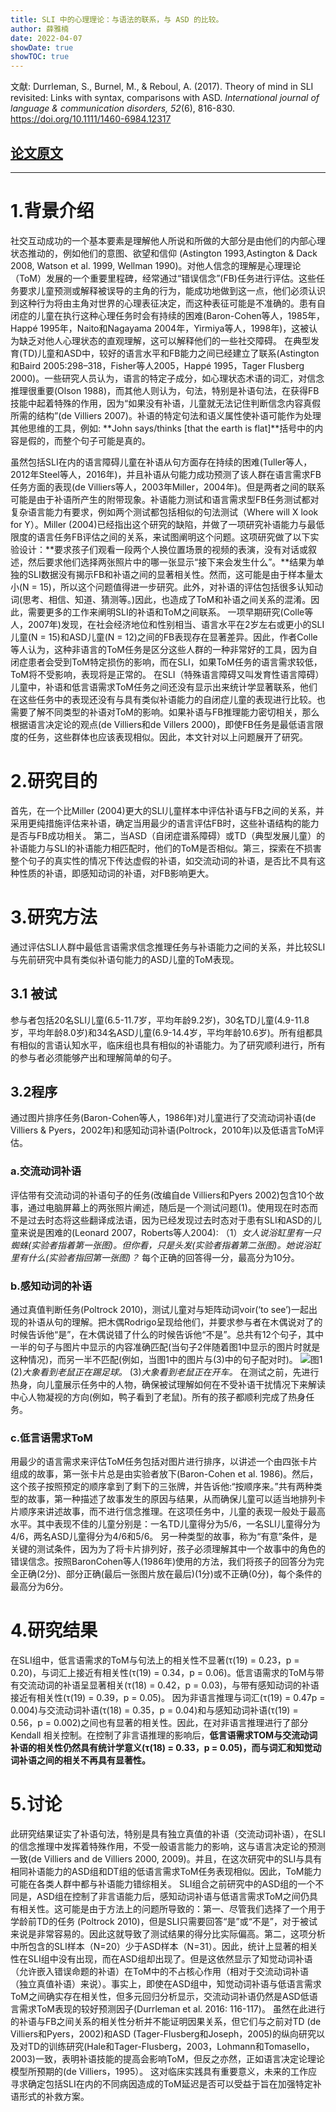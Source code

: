 ```yaml
---
title: SLI 中的心理理论：与语法的联系，与 ASD 的比较。
author: 薛雅楠
date: 2022-04-07
showDate: true
showTOC: true
---
```

文献: Durrleman, S., Burnel, M., & Reboul, A. (2017). Theory of mind in SLI revisited: Links with syntax, comparisons with ASD. *International journal of language & communication disorders, 52*(6), 816-830.
https://doi.org/10.1111/1460-6984.12317
## [论文原文](../Source_Files/2022-4-7-XYN1.Pdf)
---
# 1.背景介绍
社交互动成功的一个基本要素是理解他人所说和所做的大部分是由他们的内部心理状态推动的，例如他们的意图、欲望和信仰 (Astington 1993,Astington & Dack 2008, Watson et al. 1999, Wellman 1990)。对他人信念的理解是心理理论（ToM）发展的一个重要里程碑，经常通过“错误信念”(FB)任务进行评估。这些任务要求儿童预测或解释被误导的主角的行为，能成功地做到这一点，他们必须认识到这种行为将由主角对世界的心理表征决定，而这种表征可能是不准确的。患有自闭症的儿童在执行这种心理任务时会有持续的困难(Baron-Cohen等人，1985年，Happé 1995年，Naito和Nagayama 2004年，Yirmiya等人，1998年)，这被认为缺乏对他人心理状态的直观理解，这可以解释他们的一些社交障碍。
在典型发育(TD)儿童和ASD中，较好的语言水平和FB能力之间已经建立了联系(Astington和Baird 2005:298–318，Fisher等人2005，Happé 1995，Tager Flusberg 2000)。一些研究人员认为，语言的特定子成分，如心理状态术语的词汇，对信念推理很重要(Olson 1988)，而其他人则认为，句法，特别是补语句法，在获得FB技能中起着特殊的作用，因为“如果没有补语，儿童就无法记住判断信念内容真假所需的结构”(de Villiers 2007)。补语的特定句法和语义属性使补语可能作为处理其他思维的工具，例如:
**John says/thinks [that the earth is flat]**括号中的内容是假的，而整个句子可能是真的。

虽然包括SLI在内的语言障碍儿童在补语从句方面存在持续的困难(Tuller等人，2012年Steel等人，2016年)，并且补语从句能力成功预测了该人群在语言需求FB任务方面的表现(de Villiers等人，2003年Miller，2004年)。但是两者之间的联系可能是由于补语所产生的附带现象。补语能力测试和语言需求型FB任务测试都对复杂语言能力有要求，例如两个测试都包括相似的句法测试（Where will X look for Y）。Miller (2004)已经指出这个研究的缺陷，并做了一项研究补语能力与最低限度的语言任务FB评估之间的关系，来试图阐明这个问题。这项研究做了以下实验设计：**要求孩子们观看一段两个人换位置场景的视频的表演，没有对话或叙述，然后要求他们选择两张照片中的哪一张显示“接下来会发生什么”。**结果为单独的SLI数据没有揭示FB和补语之间的显著相关性。然而，这可能是由于样本量太小(N = 15)，所以这个问题值得进一步研究。此外，对补语的评估包括很多认知动词(思考、相信、知道、猜测等。)因此，也造成了ToM和补语之间关系的混淆。因此，需要更多的工作来阐明SLI的补语和ToM之间联系。
一项早期研究(Colle等人，2007年)发现，在社会经济地位和性别相当、语言水平在2岁左右或更小的SLI儿童(N = 15)和ASD儿童(N = 12)之间的FB表现存在显著差异。因此，作者Colle等人认为，这种非语言的ToM任务是区分这些人群的一种非常好的工具，因为自闭症患者会受到ToM特定损伤的影响，而在SLI，如果ToM任务的语言需求较低，ToM将不受影响，表现将是正常的。
在SLI（特殊语言障碍又叫发育性语言障碍）儿童中，补语和低言语需求ToM任务之间还没有显示出来统计学显著联系，他们在这些任务中的表现还没有与具有类似补语能力的自闭症儿童的表现进行比较。也需要了解不同类型的补语对ToM的影响。如果补语与FB推理能力密切相关，那么根据语言决定论的观点(de Villiers和de Villers 2000)，即使FB任务是最低语言限度的任务，这些群体也应该表现相似。因此，本文针对以上问题展开了研究。
# 2.研究目的
首先，在一个比Miller (2004)更大的SLI儿童样本中评估补语与FB之间的关系，并采用更纯措施评估来补语，确定当用最少的语言评估FB时，这些补语结构的能力是否与FB成功相关。
第二，当ASD（自闭症谱系障碍）或TD（典型发展儿童）的补语能力与SLI的补语能力相匹配时，他们的ToM是否相似。第三，探索在不损害整个句子的真实性的情况下传达虚假的补语，如交流动词的补语，是否比不具有这种性质的补语，即感知动词的补语，对FB影响更大。
# 3.研究方法
通过评估SLI人群中最低言语需求信念推理任务与补语能力之间的关系，并比较SLI与先前研究中具有类似补语句能力的ASD儿童的ToM表现。

## 3.1 被试
参与者包括20名SLI儿童(6.5-11.7岁，平均年龄9.2岁)，30名TD儿童(4.9-11.8岁，平均年龄8.0岁)和34名ASD儿童(6.9-14.4岁，平均年龄10.6岁)。所有组都具有相似的言语认知水平，临床组也具有相似的补语能力。为了研究顺利进行，所有的参与者必须能够产出和理解简单的句子。
## 3.2程序
通过图片排序任务(Baron-Cohen等人，1986年)对儿童进行了交流动词补语(de Villiers & Pyers，2002年)和感知动词补语(Poltrock，2010年)以及低语言ToM评估。
### a.交流动词补语
评估带有交流动词的补语句子的任务(改编自de Villiers和Pyers 2002)包含10个故事，通过电脑屏幕上的两张照片阐述，随后是一个测试问题(1)。使用现在时态而不是过去时态将这些翻译成法语，因为已经发现过去时态对于患有SLI和ASD的儿童来说是困难的(Leonard 2007，Roberts等人2004):
（1）*女人说浴缸里有一只蜘蛛(实验者指着第一张图)。但你看，只是头发(实验者指着第二张图)。她说浴缸里有什么(实验者指回第一张图)？*
每个正确的回答得一分，最高分为10分。
### b.感知动词的补语
通过真值判断任务(Poltrock 2010)，测试儿童对与矩阵动词voir(‘to see’)一起出现的补语从句的理解。把木偶Rodrigo呈现给他们，并要求参与者在木偶说对了的时候告诉他“是”，在木偶说错了什么的时候告诉他“不是”。总共有12个句子，其中一半的句子与图片中显示的内容准确匹配(当句子2伴随着图1中显示的图片时就是这种情况)，而另一半不匹配(例如，当图1中的图片与(3)中的句子配对时)。
![图1](../Supporting_Information/2022-4-7-XYN1-Fig-1.png)
(2)*大象看到老鼠正在踢足球。*
(3)*大象看到老鼠正在开车。*
在测试之前，先进行热身，向儿童展示任务中的人物，确保被试理解如何在不受补语干扰情况下来解读中心人物凝视的方向(例如，鸭子看到了老鼠)。所有的孩子都顺利完成了热身任务。
### c.低言语需求ToM
用最少的语言需求来评估ToM任务包括对图片进行排序，以讲述一个由四张卡片组成的故事，第一张卡片总是由实验者放下(Baron-Cohen et al. 1986)。然后，这个孩子按照预定的顺序拿到了剩下的三张牌，并告诉他:“按顺序来。”共有两种类型的故事，第一种描述了故事发生的原因与结果，从而确保儿童可以适当地排列卡片顺序来讲述故事，而不进行信念推理。在这项任务中，儿童的表现一般处于最高水平。其中表现不佳的儿童分别是：一名TD儿童得分为5/6，一名SLI儿童得分为4/6，两名ASD儿童得分为4/6和5/6。
另一种类型的故事，称为“有意”条件，是关键的测试条件，因为为了将卡片排列好，孩子必须理解其中一个故事中的角色的错误信念。按照BaronCohen等人(1986年)使用的方法，我们将孩子的回答分为完全正确(2分)、部分正确(最后一张图片放在最后)(1分)或不正确(0分)，每个条件的最高分为6分。
# 4.研究结果
在SLI组中，低言语需求的ToM与句法上的相关性不显著(τ(19) = 0.23，p = 0.20)，与词汇上接近有相关性(τ(19) = 0.34，p = 0.06)。低言语需求的ToM与带有交流动词的补语呈显著相关(τ(18) = 0.42，p = 0.03)，与带有感知动词的补语接近有相关性(τ(19) = 0.39，p = 0.05)。
因为非语言推理与词汇(τ(19) = 0.47p = 0.004)与交流动词补语(τ(18) = 0.35，p = 0.04)和与感知动词补语(τ(19) = 0.56，p = 0.002)之间也有显著的相关性。因此，在对非语言推理进行了部分Kendall 相关控制。在控制了非言语推理的影响后，**低言语需求TOM与交流动词补语的相关性仍然具有统计学意义(τ(18) = 0.33，p = 0.05)，而与词汇和知觉动词补语之间的相关不再具有显著性。**

# 5.讨论
此研究结果证实了补语句法，特别是具有独立真值的补语（交流动词补语），在SLI的信念推理中发挥着特殊作用，不受一般语言能力的影响，这与语言决定论的预测一致(de Villiers and de Villiers 2000, 2009)。并且，在这次研究中的SLI与具有相同补语能力的ASD组和DT组的低语言需求ToM任务表现相似。因此，ToM能力可能在各类人群中都与补语能力错综相关。
SLI组合之前研究中的ASD组的一个不同是，ASD组在控制了非言语能力后，感知动词补语与低语言需求ToM之间仍具有相关性。这可能是由于方法上的问题所导致的：第一、尽管我们选择了一个用于学龄前TD的任务 (Poltrock 2010)，但是SLI只需要回答“是”或“不是”，对于被试来说是非常容易的。因此这就导致了测试结果的得分比实际偏高。第二，这项分析中所包含的SLI样本（N=20）少于ASD样本（N=31）。因此，统计上显著的相关性在SLI组中没有出现，而在ASD组却出现了。但是这依然显示了知觉动词补语（允许嵌入错误命题的补语）在ToM中的不占核心作用（相对于交流动词补语（独立真值补语）来说）。事实上，即使在ASD组中，知觉动词补语与低语言需求ToM之间确实存在相关性，但多元回归分析显示，交流动词补语仍然是ASD低语言需求ToM表现的较好预测因子(Durrleman et al. 2016: 116-117)。
虽然在此进行的补语与FB之间关系的相关性分析并不能证明因果关系，但它们与之前对TD (de Villiers和Pyers，2002)和ASD (Tager-Flusberg和Joseph，2005)的纵向研究以及对TD的训练研究(Hale和Tager-Flusberg，2003，Lohmann和Tomasello，2003)一致，表明补语技能的提高会影响ToM，但反之亦然，正如语言决定论理论模型所预期的(de Villiers，1995）。
这对临床实践具有重要意义，未来的工作应寻求确定包括SLI在内的不同病因造成的ToM延迟是否可以受益于旨在加强特定补语形式的补救方案。



